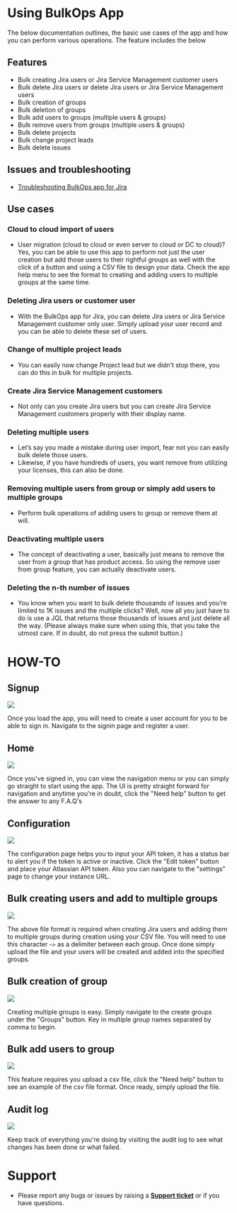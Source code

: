 # Using BulkOps App
The below documentation outlines, the basic use cases of the app and how you can perform various operations. The feature includes the below

## Features
* Bulk creating Jira users or Jira Service Management customer users
* Bulk delete Jira users or delete Jira users or Jira Service Management users
* Bulk creation of groups
* Bulk deletion of groups
* Bulk add users to groups (multiple users & groups)
* Bulk remove users from groups (multiple users & groups)
* Bulk delete projects
* Bulk change project leads
* Bulk delete issues 

## Issues and troubleshooting
* [Troubleshooting BulkOps app for Jira](https://github.com/princenyeche/BOP/wiki/Troubleshooting-BulkOps-app-for-Jira)

## Use cases
### Cloud to cloud import of users
* User migration (cloud to cloud or even server to cloud or DC to cloud)? Yes, you can be able to use this app to perform not just the user creation but add those users to their rightful groups as well with the click of a button and using a CSV file to design your data. Check the app help menu to see the format to creating and adding users to multiple groups at the same time.

### Deleting Jira users or customer user
* With the BulkOps app for Jira, you can delete Jira users or Jira Service Management customer only user. Simply upload your user record and you can be able to delete these set of users.

### Change of multiple project leads
* You can easily now change Project lead but we didn’t stop there, you can do this in bulk for multiple projects.

### Create Jira Service Management customers
* Not only can you create Jira users but you can create Jira Service Management customers properly with their display name.

### Deleting multiple users
* Let’s say you made a mistake during user import, fear not you can easily bulk delete those users.
* Likewise, if you have hundreds of users, you want remove from utilizing your licenses, this can also be done.

### Removing multiple users from group or simply add users to multiple groups
* Perform bulk operations of adding users to group or remove them at will.

### Deactivating multiple users
* The concept of deactivating a user, basically just means to remove the user from a group that has product access. So using the remove user from group feature, you can actually deactivate users.

### Deleting the n-th number of issues
* You know when you want to bulk delete thousands of issues and you’re limited to 1K issues and the multiple clicks? Well, now all you just have to do is use a JQL that returns those thousands of issues and just delete all the way. (Please always make sure when using this, that you take the utmost care. If in doubt, do not press the submit button.)


# HOW-TO
## Signup
![](https://github.com/princenyeche/BOP/blob/master/img/signup.png)

Once you load the app, you will need to create a user account for you to be able to sign in. Navigate to the signin page and register a user.

## Home 
![](https://github.com/princenyeche/BOP/blob/master/img/home_screen.png)

Once you've signed in, you can view the navigation menu or you can simply go straight to start using the app. The UI is pretty straight forward for navigation and anytime you're in doubt, click the "Need help" button to get the answer to any F.A.Q's

## Configuration
![](https://github.com/princenyeche/BOP/blob/master/img/config_screen.png)

The configuration page helps you to input your API token, it has a status bar to alert you if the token is active or inactive. Click the "Edit token" button and place your Atlassian API token. Also you can navigate to the "settings" page to change your instance URL.

## Bulk creating users and add to multiple groups
![](https://github.com/princenyeche/BOP/blob/master/img/create_add_group.png)

The above file format is required when creating Jira users and adding them to multiple groups during creation using your CSV file. You will need to use this character `~>` as a delimiter between each group. Once done simply upload the file and your users will be created and added into the specified groups.

## Bulk creation of group
![](https://github.com/princenyeche/BOP/blob/master/img/bulk_create_groups.png)

Creating multiple groups is easy. Simply navigate to the create groups under the "Groups" button. Key in multiple group names separated by comma to begin.

## Bulk add users to group
![](https://github.com/princenyeche/BOP/blob/master/img/bulk_add_users_to_groups.png)

This feature requires you upload a csv file, click the "Need help" button to see an example of the csv file format. Once ready, simply upload the file.

## Audit log
![](https://github.com/princenyeche/BOP/blob/master/img/audit_log.png)

Keep track of everything you're doing by visiting the audit log to see what changes has been done or what failed.


# Support
* Please report any bugs or issues by raising a **[Support ticket](https://elfapp.website/support)** or if you have questions.
